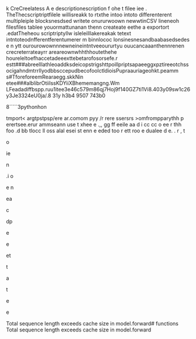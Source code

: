 k CreCreelatess  A e descriptionescription f ohe t filee iee . TheThecscriptriptfilele willisreakk to rtxthe intoo intoto differenterent multipleiple blocksnesdsed writete onururwoown newwtinCSV lineneoh filesfiles tablee youormattunanan thenn createate eethe a exportort .edatTheheou scriptriptyllw isleleilllakereakak tetext intntoteodnfferentferentumerer m binnlococ lonsinesnesandbaabasedsedes e n ytt ourourowownnnewneineintntveeoururtyu ouucancaaanthennrenen crecreterrateayrr areareownwhhthhoutethehe houreleltoefhaccetadeeexttebetarofosorsefe.r
estt###abreelllathleoaddksdeicopstrigshttpoillpriptsapaeeggxpztireeotchssocigahndmtrrIlyodbbsccepudbecofoolctldioisPupraauriageohkt.peamm
s#TforeforeemRearaegg.skkNin
etee###alblibrOtiilssKDYiiXBhememangng.Wm
LFeadadiffbspp.ruu1itee3e46c579m86qj7Hoj9f140GZ7ti1Vi8.403y09sw1c26y3Je3324eU0ja/.8
31y
h3b4
9507
743b0

8`````3pythonhon

tmport< argtpstpsp/ere ar.comom pyy /r rere ssersrs >omfrompparythh p erertsee.erur ammseann use t xhee e .,,
gg
ff eeile aa d i
cc
cc o
 ee r thh foo .d
 bb tlocc ll oss alal esei st enn e eded
too r ett roo e dualee d e. . r ,
t

o

ie

n


.i
 o

e
n


ea

c




dp


e




e


et


t



a





t




e








e
























































































































































































































































































































































































































































































































































































































































































































































































































































































































































































































































































































































Total sequence length exceeds cache size in model.forward# functions
Total sequence length exceeds cache size in model.forward